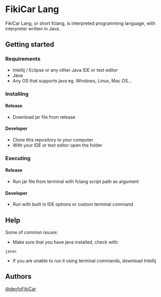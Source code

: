# FikiCar Lang
FikiCar Lang, or short fclang, is interpreted programming language, with interpreter written in Java.

## Getting started
### Requirements
* Intellij / Eclipse or any other Java IDE or text editor
* Java
* Any OS that supports java eg. Windows, Linux, Mac OS...

### Installing

#### Release

  * Download jar file from release
  
#### Developer

  * Clone this repository to your computer
  * With your IDE or text editor open the folder

### Executing

#### Release

  * Run jar file from terminal with fclang script path as argument
  
#### Developer

  * Run with built in IDE options or custom terminal command

## Help

Some of common issues:
* Make sure that you have java installed, check with:
```
javac
```
* If you are unable to run it using terminal commands, download Intellij


## Authors

[@devfoFikiCar](https://github.com/devfoFikiCar)
